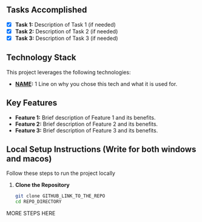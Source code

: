 ## Tasks Accomplished

- [x] **Task 1:** Description of Task 1 (if needed)
- [x] **Task 2:** Description of Task 2 (if needed)
- [x] **Task 3:** Description of Task 3 (if needed)

## Technology Stack

This project leverages the following technologies:

- **[NAME](WEBSITE):** 1 Line on why you chose this tech and what it is used for.

## Key Features

- **Feature 1:** Brief description of Feature 1 and its benefits.
- **Feature 2:** Brief description of Feature 2 and its benefits.
- **Feature 3:** Brief description of Feature 3 and its benefits.

## Local Setup Instructions (Write for both windows and macos)

Follow these steps to run the project locally

1. **Clone the Repository**
   ```bash
   git clone GITHUB_LINK_TO_THE_REPO
   cd REPO_DIRECTORY
   ```

MORE STEPS HERE
